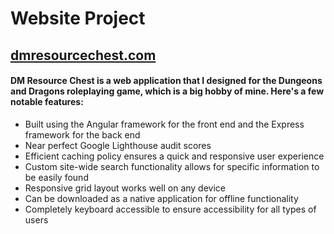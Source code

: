 # Website Project
## [dmresourcechest.com](dmresourcechest.com)
#### DM Resource Chest is a web application that I designed for the Dungeons and Dragons roleplaying game, which is a big hobby of mine. Here's a few notable features:

 - Built using the Angular framework for the front end and the Express framework for the back end
 - Near perfect Google Lighthouse audit scores
 - Efficient caching policy ensures a quick and responsive user experience
 - Custom site-wide search functionality allows for specific information to be easily found
 - Responsive grid layout works well on any device
 - Can be downloaded as a native application for offline functionality
 - Completely keyboard accessible to ensure accessibility for all types of users
